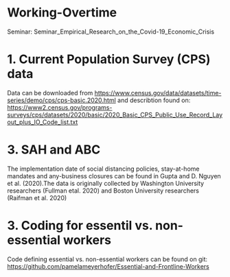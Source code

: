 # Working-Overtime
Seminar: Seminar_Empirical_Research_on_the_Covid-19_Economic_Crisis

# 1. Current Population Survey (CPS) data
Data can be downloaded from https://www.census.gov/data/datasets/time-series/demo/cps/cps-basic.2020.html and describtion found on: https://www2.census.gov/programs-surveys/cps/datasets/2020/basic/2020_Basic_CPS_Public_Use_Record_Layout_plus_IO_Code_list.txt

# 3. SAH and ABC
The implementation date of social distancing policies, stay-at-home mandates and any-business closures can be found in Gupta and D. Nguyen et al. (2020).The data is originally collected by Washington University researchers (Fullman etal.  2020) and Boston University researchers (Raifman et al.  2020)

# 3. Coding for essentil vs. non-essential workers 
Code defining essential vs. non-essential workers can be found on git: https://github.com/pamelameyerhofer/Essential-and-Frontline-Workers
